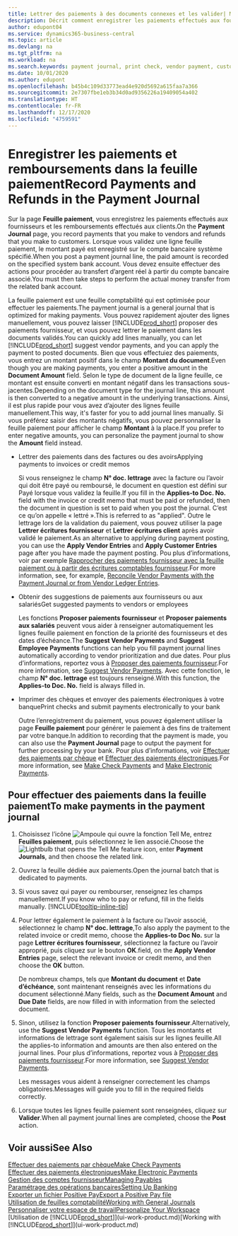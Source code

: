 ```yaml
---
title: Lettrer des paiements à des documents connexes et les valider| Microsoft Docs
description: Décrit comment enregistrer les paiements effectués aux fournisseurs et les remboursements effectués aux clients.
author: edupont04
ms.service: dynamics365-business-central
ms.topic: article
ms.devlang: na
ms.tgt_pltfrm: na
ms.workload: na
ms.search.keywords: payment journal, print check, vendor payment, customer refund, creditor, debt, balance due, AP
ms.date: 10/01/2020
ms.author: edupont
ms.openlocfilehash: b45b4c109d33773ead4e920d5692a615faa7a366
ms.sourcegitcommit: 2e7307fbe1eb3b34d0ad9356226a19409054a402
ms.translationtype: HT
ms.contentlocale: fr-FR
ms.lasthandoff: 12/17/2020
ms.locfileid: "4759591"
---
```

# <a name="record-payments-and-refunds-in-the-payment-journal"></a><span data-ttu-id="ec019-103">Enregistrer les paiements et remboursements dans la feuille paiement</span><span class="sxs-lookup"><span data-stu-id="ec019-103">Record Payments and Refunds in the Payment Journal</span></span>

<span data-ttu-id="ec019-104">Sur la page **Feuille paiement**, vous enregistrez les paiements effectués aux fournisseurs et les remboursements effectués aux clients.</span><span class="sxs-lookup"><span data-stu-id="ec019-104">On the **Payment Journal** page, you record payments that you make to vendors and refunds that you make to customers.</span></span> <span data-ttu-id="ec019-105">Lorsque vous validez une ligne feuille paiement, le montant payé est enregistré sur le compte bancaire système spécifié.</span><span class="sxs-lookup"><span data-stu-id="ec019-105">When you post a payment journal line, the paid amount is recorded on the specified system bank account.</span></span> <span data-ttu-id="ec019-106">Vous devez ensuite effectuer des actions pour procéder au transfert d’argent réel à partir du compte bancaire associé.</span><span class="sxs-lookup"><span data-stu-id="ec019-106">You must then take steps to perform the actual money transfer from the related bank account.</span></span>  

<span data-ttu-id="ec019-107">La feuille paiement est une feuille comptabilité qui est optimisée pour effectuer les paiements.</span><span class="sxs-lookup"><span data-stu-id="ec019-107">The payment journal is a general journal that is optimized for making payments.</span></span> <span data-ttu-id="ec019-108">Vous pouvez rapidement ajouter des lignes manuellement, vous pouvez laisser [!INCLUDE[prod_short](includes/prod_short.md)] proposer des paiements fournisseur, et vous pouvez lettrer le paiement dans les documents validés.</span><span class="sxs-lookup"><span data-stu-id="ec019-108">You can quickly add lines manually, you can let [!INCLUDE[prod_short](includes/prod_short.md)] suggest vendor payments, and you can apply the payment to posted documents.</span></span> <span data-ttu-id="ec019-109">Bien que vous effectuiez des paiements, vous entrez un montant positif dans le champ **Montant du document**.</span><span class="sxs-lookup"><span data-stu-id="ec019-109">Even though you are making payments, you enter a positive amount in the **Document Amount** field.</span></span> <span data-ttu-id="ec019-110">Selon le type de document de la ligne feuille, ce montant est ensuite converti en montant négatif dans les transactions sous-jacentes.</span><span class="sxs-lookup"><span data-stu-id="ec019-110">Depending on the document type for the journal line, this amount is then converted to a negative amount in the underlying transactions.</span></span> <span data-ttu-id="ec019-111">Ainsi, il est plus rapide pour vous avez d’ajouter des lignes feuille manuellement.</span><span class="sxs-lookup"><span data-stu-id="ec019-111">This way, it's faster for you to add journal lines manually.</span></span> <span data-ttu-id="ec019-112">Si vous préférez saisir des montants négatifs, vous pouvez personnaliser la feuille paiement pour afficher le champ **Montant** à la place.</span><span class="sxs-lookup"><span data-stu-id="ec019-112">If you prefer to enter negative amounts, you can personalize the payment journal to show the **Amount** field instead.</span></span>  

- <span data-ttu-id="ec019-113">Lettrer des paiements dans des factures ou des avoirs</span><span class="sxs-lookup"><span data-stu-id="ec019-113">Applying payments to invoices or credit memos</span></span>

    <span data-ttu-id="ec019-114">Si vous renseignez le champ **N° doc. lettrage** avec la facture ou l’avoir qui doit être payé ou remboursé, le document en question est défini sur Payé lorsque vous validez la feuille.</span><span class="sxs-lookup"><span data-stu-id="ec019-114">If you fill in the **Applies-to Doc. No.** field with the invoice or credit memo that must be paid or refunded, then the document in question is set to paid when you post the journal.</span></span> <span data-ttu-id="ec019-115">C’est ce qu’on appelle « lettré ».</span><span class="sxs-lookup"><span data-stu-id="ec019-115">This is referred to as "applied".</span></span> <span data-ttu-id="ec019-116">Outre le lettrage lors de la validation du paiement, vous pouvez utiliser la page **Lettrer écritures fournisseur** et **Lettrer écritures client** après avoir validé le paiement.</span><span class="sxs-lookup"><span data-stu-id="ec019-116">As an alternative to applying during payment posting, you can use the **Apply Vendor Entries** and **Apply Customer Entries** page after you have made the payment posting.</span></span> <span data-ttu-id="ec019-117">Pou plus d’informations, voir par exemple [Rapprocher des paiements fournisseur avec la feuille paiement ou à partir des écritures comptables fournisseur](payables-how-apply-purchase-transactions-manually.md).</span><span class="sxs-lookup"><span data-stu-id="ec019-117">For more information, see, for example, [Reconcile Vendor Payments with the Payment Journal or from Vendor Ledger Entries](payables-how-apply-purchase-transactions-manually.md).</span></span>  

- <span data-ttu-id="ec019-118">Obtenir des suggestions de paiements aux fournisseurs ou aux salariés</span><span class="sxs-lookup"><span data-stu-id="ec019-118">Get suggested payments to vendors or employees</span></span>

    <span data-ttu-id="ec019-119">Les fonctions **Proposer paiements fournisseur** et **Proposer paiements aux salariés** peuvent vous aider à renseigner automatiquement les lignes feuille paiement en fonction de la priorité des fournisseurs et des dates d’échéance.</span><span class="sxs-lookup"><span data-stu-id="ec019-119">The **Suggest Vendor Payments** and **Suggest Employee Payments** functions can help you fill payment journal lines automatically according to vendor prioritization and due dates.</span></span> <span data-ttu-id="ec019-120">Pour plus d’informations, reportez vous à [Proposer des paiements fournisseur](payables-how-suggest-vendor-payments.md).</span><span class="sxs-lookup"><span data-stu-id="ec019-120">For more information, see [Suggest Vendor Payments](payables-how-suggest-vendor-payments.md).</span></span> <span data-ttu-id="ec019-121">Avec cette fonction, le champ **N° doc. lettrage** est toujours renseigné.</span><span class="sxs-lookup"><span data-stu-id="ec019-121">With this function, the **Applies-to Doc. No.** field is always filled in.</span></span>  

- <span data-ttu-id="ec019-122">Imprimer des chèques et envoyer des paiements électroniques à votre banque</span><span class="sxs-lookup"><span data-stu-id="ec019-122">Print checks and submit payments electronically to your bank</span></span>

    <span data-ttu-id="ec019-123">Outre l’enregistrement du paiement, vous pouvez également utiliser la page **Feuille paiement** pour générer le paiement à des fins de traitement par votre banque.</span><span class="sxs-lookup"><span data-stu-id="ec019-123">In addition to recording that the payment is made, you can also use the **Payment Journal** page to output the payment for further processing by your bank.</span></span> <span data-ttu-id="ec019-124">Pour plus d’informations, voir [Effectuer des paiements par chèque](payables-how-work-checks.md) et [Effectuer des paiements électroniques](finance-make-payments-with-bank-data-conversion-service-or-sepa-credit-transfer.md#exporting-payments-to-a-bank-file).</span><span class="sxs-lookup"><span data-stu-id="ec019-124">For more information, see [Make Check Payments](payables-how-work-checks.md) and [Make Electronic Payments](finance-make-payments-with-bank-data-conversion-service-or-sepa-credit-transfer.md#exporting-payments-to-a-bank-file).</span></span>  

## <a name="to-make-payments-in-the-payment-journal"></a><span data-ttu-id="ec019-125">Pour effectuer des paiements dans la feuille paiement</span><span class="sxs-lookup"><span data-stu-id="ec019-125">To make payments in the payment journal</span></span>

1. <span data-ttu-id="ec019-126">Choisissez l’icône ![Ampoule qui ouvre la fonction Tell Me](media/ui-search/search_small.png "Dites-moi ce que vous voulez faire"), entrez **Feuilles paiement**, puis sélectionnez le lien associé.</span><span class="sxs-lookup"><span data-stu-id="ec019-126">Choose the ![Lightbulb that opens the Tell Me feature](media/ui-search/search_small.png "Tell me what you want to do") icon, enter **Payment Journals**, and then choose the related link.</span></span>
2. <span data-ttu-id="ec019-127">Ouvrez la feuille dédiée aux paiements.</span><span class="sxs-lookup"><span data-stu-id="ec019-127">Open the journal batch that is dedicated to payments.</span></span>
3. <span data-ttu-id="ec019-128">Si vous savez qui payer ou rembourser, renseignez les champs manuellement.</span><span class="sxs-lookup"><span data-stu-id="ec019-128">If you know who to pay or refund, fill in the fields manually.</span></span> [!INCLUDE[tooltip-inline-tip](includes/tooltip-inline-tip_md.md)]
4. <span data-ttu-id="ec019-129">Pour lettrer également le paiement à la facture ou l’avoir associé, sélectionnez le champ **N° doc. lettrage**,</span><span class="sxs-lookup"><span data-stu-id="ec019-129">To also apply the payment to the related invoice or credit memo, choose the **Applies-to Doc No.**</span></span> <span data-ttu-id="ec019-130">sur la page **Lettrer écritures fournisseur**, sélectionnez la facture ou l’avoir approprié, puis cliquez sur le bouton **OK**.</span><span class="sxs-lookup"><span data-stu-id="ec019-130">field, on the **Apply Vendor Entries** page, select the relevant invoice or credit memo, and then choose the **OK** button.</span></span>

    <span data-ttu-id="ec019-131">De nombreux champs, tels que **Montant du document** et **Date d’échéance**, sont maintenant renseignés avec les informations du document sélectionné.</span><span class="sxs-lookup"><span data-stu-id="ec019-131">Many fields, such as the **Document Amount** and **Due Date** fields, are now filled in with information from the selected document.</span></span>
5. <span data-ttu-id="ec019-132">Sinon, utilisez la fonction **Proposer paiements fournisseur**.</span><span class="sxs-lookup"><span data-stu-id="ec019-132">Alternatively, use the **Suggest Vendor Payments** function.</span></span> <span data-ttu-id="ec019-133">Tous les montants et informations de lettrage sont également saisis sur les lignes feuille.</span><span class="sxs-lookup"><span data-stu-id="ec019-133">All the applies-to information and amounts are then also entered on the journal lines.</span></span> <span data-ttu-id="ec019-134">Pour plus d’informations, reportez vous à [Proposer des paiements fournisseur](payables-how-suggest-vendor-payments.md).</span><span class="sxs-lookup"><span data-stu-id="ec019-134">For more information, see [Suggest Vendor Payments](payables-how-suggest-vendor-payments.md).</span></span>

    <span data-ttu-id="ec019-135">Les messages vous aident à renseigner correctement les champs obligatoires.</span><span class="sxs-lookup"><span data-stu-id="ec019-135">Messages will guide you to fill in the required fields correctly.</span></span>
6.  <span data-ttu-id="ec019-136">Lorsque toutes les lignes feuille paiement sont renseignées, cliquez sur **Valider**.</span><span class="sxs-lookup"><span data-stu-id="ec019-136">When all payment journal lines are completed, choose the **Post** action.</span></span>

## <a name="see-also"></a><span data-ttu-id="ec019-137">Voir aussi</span><span class="sxs-lookup"><span data-stu-id="ec019-137">See Also</span></span>
[<span data-ttu-id="ec019-138">Effectuer des paiements par chèque</span><span class="sxs-lookup"><span data-stu-id="ec019-138">Make Check Payments</span></span>](payables-how-work-checks.md)  
[<span data-ttu-id="ec019-139">Effectuer des paiements électroniques</span><span class="sxs-lookup"><span data-stu-id="ec019-139">Make Electronic Payments</span></span>](finance-make-payments-with-bank-data-conversion-service-or-sepa-credit-transfer.md#exporting-payments-to-a-bank-file)  
[<span data-ttu-id="ec019-140">Gestion des comptes fournisseur</span><span class="sxs-lookup"><span data-stu-id="ec019-140">Managing Payables</span></span>](payables-manage-payables.md)  
[<span data-ttu-id="ec019-141">Paramétrage des opérations bancaires</span><span class="sxs-lookup"><span data-stu-id="ec019-141">Setting Up Banking</span></span>](bank-setup-banking.md)  
[<span data-ttu-id="ec019-142">Exporter un fichier Positive Pay</span><span class="sxs-lookup"><span data-stu-id="ec019-142">Export a Positive Pay file</span></span>](finance-how-positive-pay.md)  
[<span data-ttu-id="ec019-143">Utilisation de feuilles comptabilité</span><span class="sxs-lookup"><span data-stu-id="ec019-143">Working with General Journals</span></span>](ui-work-general-journals.md)  
[<span data-ttu-id="ec019-144">Personnaliser votre espace de travail</span><span class="sxs-lookup"><span data-stu-id="ec019-144">Personalize Your Workspace</span></span>](ui-personalization-user.md)  
<span data-ttu-id="ec019-145">[Utilisation de [!INCLUDE[prod_short](includes/prod_short.md)]](ui-work-product.md)</span><span class="sxs-lookup"><span data-stu-id="ec019-145">[Working with [!INCLUDE[prod_short](includes/prod_short.md)]](ui-work-product.md)</span></span>  
